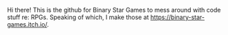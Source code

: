 Hi there! This is the github for Binary Star Games to mess around with code stuff re: RPGs. Speaking of which, I make those at https://binary-star-games.itch.io/.
